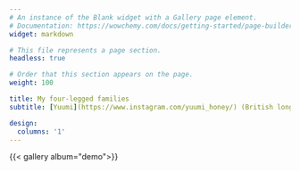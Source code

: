 ```yaml
---
# An instance of the Blank widget with a Gallery page element.
# Documentation: https://wowchemy.com/docs/getting-started/page-builder/
widget: markdown

# This file represents a page section.
headless: true

# Order that this section appears on the page.
weight: 100

title: My four-legged families 
subtitle: [Yuumi](https://www.instagram.com/yuumi_honey/) (British longhair, older brother) and [Honey](https://www.instagram.com/yuumi_honey/) (British shorthair, little brother)

design:
  columns: '1'
---
```

{{< gallery album="demo">}}
